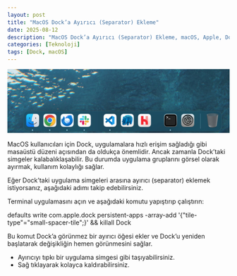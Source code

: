 ```yaml
---
layout: post
title: "MacOS Dock’a Ayırıcı (Separator) Ekleme"
date: 2025-08-12
description: "MacOS Dock’a Ayırıcı (Separator) Ekleme, macOS, Apple, Dock, Rıhtım"
categories: [Teknoloji]
tags: [Dock, macOS]
---
```

![MacOS Dock Seperator](/assets/images/post/dock.jpg)

MacOS kullanıcıları için Dock, uygulamalara hızlı erişim sağladığı gibi masaüstü düzeni açısından da oldukça önemlidir. Ancak zamanla Dock’taki simgeler kalabalıklaşabilir. Bu durumda uygulama gruplarını görsel olarak ayırmak, kullanım kolaylığı sağlar.


Eğer Dock’taki uygulama simgeleri arasına ayırıcı (separator) eklemek istiyorsanız, aşağıdaki adımı takip edebilirsiniz.



Terminal uygulamasını açın ve aşağıdaki komutu yapıştırıp çalıştırın:


defaults write com.apple.dock persistent-apps -array-add '{"tile-type"="small-spacer-tile";}' && killall Dock


Bu komut Dock’a görünmez bir ayırıcı öğesi ekler ve Dock’u yeniden başlatarak değişikliğin hemen görünmesini sağlar.


- Ayırıcıyı tıpkı bir uygulama simgesi gibi taşıyabilirsiniz.
- Sağ tıklayarak kolayca kaldırabilirsiniz.
